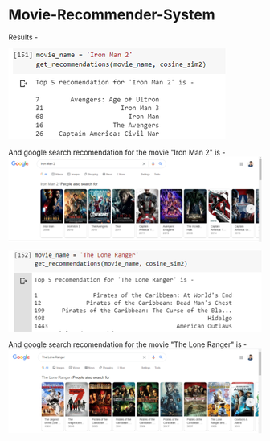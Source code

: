 # Movie-Recommender-System

Results -



 ![Alt Text](https://github.com/anuj-glitch/Movie-Recommender-System/blob/master/files/iron%20man%202%20codes.PNG)

And google search recomendation for the movie "Iron Man 2" is -
 ![Alt Text](https://github.com/anuj-glitch/Movie-Recommender-System/blob/master/files/iron%20man%202.PNG)
 
 
 
 
 
 ![Alt Text](https://github.com/anuj-glitch/Movie-Recommender-System/blob/master/files/the%20lone%20ranger%20codes.PNG)
 
And google search recomendation for the movie "The Lone Ranger" is -
 ![Alt Text](https://github.com/anuj-glitch/Movie-Recommender-System/blob/master/files/the%20lone%20ranger.PNG)
